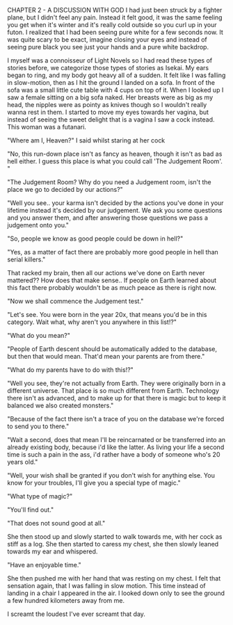 CHAPTER 2 - A DISCUSSION WITH GOD
I had just been struck by a fighter plane, but I didn't feel any pain. Instead it felt good, it was the same feeling you get when it's winter and it's really cold outside so you curl up in your futon. I realized that I had been seeing pure white for a few seconds now. It was quite scary to be exact, imagine closing your eyes and instead of seeing pure black you see just your hands and a pure white backdrop.

I myself was a connoisseur of Light Novels so I had read these types of stories before, we categorize those types of stories as Isekai. My ears began to ring, and my body got heavy all of a sudden. It felt like I was falling in slow-motion, then as I hit the ground I landed on a sofa. In front of the sofa was a small little cute table with 4 cups on top of it. When I looked up I saw a female sitting on a big sofa naked. Her breasts were as big as my head, the nipples were as pointy as knives though so I wouldn't really wanna rest in them. I started to move my eyes towards her vagina, but instead of seeing the sweet delight that is a vagina I saw a cock instead. This woman was a futanari.

"Where am I, Heaven?" I said whilst staring at her cock

"No, this run-down place isn't as fancy as heaven, though it isn't as bad as hell either. I guess this place is what you could call 'The Judgement Room'. "

"The Judgement Room? Why do you need a Judgement room, isn't the place we go to decided by our actions?"

"Well you see.. your karma isn't decided by the actions you've done in your lifetime instead it's decided by our judgement. We ask you some questions and you answer them, and after answering those questions we pass a judgement onto you."

"So, people we know as good people could be down in hell?"

"Yes, as a matter of fact there are probably more good people in hell than serial killers."

That racked my brain, then all our actions we've done on Earth never mattered?? How does that make sense.. If people on Earth learned about this fact there probably wouldn't be as much peace as there is right now.

"Now we shall commence the Judgement test."

"Let's see. You were born in the year 20x, that means you'd be in this category. Wait what, why aren't you anywhere in this list!?"

"What do you mean?"

"People of Earth descent should be automatically added to the database, but then that would mean. That'd mean your parents are from there."

"What do my parents have to do with this!?"

"Well you see, they're not actually from Earth. They were originally born in a different universe. That place is so much different from Earth. Technology there isn't as advanced, and to make up for that there is magic but to keep it balanced we also created monsters."

"Because of the fact there isn't a trace of you on the database we're forced to send you to there."

"Wait a second, does that mean I'll be reincarnated or be transferred into an already existing body, because i'd like the latter. As living your life a second time is such a pain in the ass, i'd rather have a body of someone who's 20 years old."

"Well, your wish shall be granted if you don't wish for anything else. You know for your troubles, I'll give you a special type of magic."

"What type of magic?"

"You'll find out."

"That does not sound good at all."

She then stood up and slowly started to walk towards me, with her cock as stiff as a log. She then started to caress my chest, she then slowly leaned towards my ear and whispered.

"Have an enjoyable time."

She then pushed me with her hand that was resting on my chest. I felt that sensation again, that I was falling in slow motion. This time instead of landing in a chair I appeared in the air. I looked down only to see the ground a few hundred kilometers away from me.

I screamt the loudest I've ever screamt that day. 